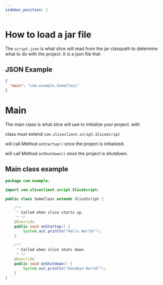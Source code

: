 ```yaml
---
sidebar_position: 1
---
```


# How to load a jar file

The `script.json` is what slice will read from the jar classpath
to determine what to do with the project. It is a json file that

## JSON Example

```json
{
  "main": "com.example.SomeClass"
}
```


# Main

The main class is what slice will use to initialize your project. with

class must extend `com.sliceclient.script.SliceScript`

will call Method `onStartup()` once the project is initialized.

will call Method `onShutdown()` once the project is shutdown.

## Main class example

```java
package com.example;

import com.sliceclient.script.SliceScript;

public class SomeClass extends SliceScript {

    /**
     * Called when slice starts up.
     * */
    @Override
    public void onStartup() {
        System.out.println("Hello World!");
    }
    
    /**
     * Called when slice shuts down.
     * */
    @Override
    public void onShutdown() {
        System.out.println("Goodbye World!");
    }
}
```